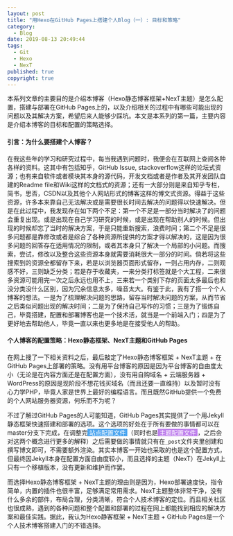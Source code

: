 ```yaml
---
layout: post
title: "用Hexo在GitHub Pages上搭建个人Blog（一）: 目标和策略"
category:
  - Blog
date: 2019-08-13 20:49:44
tags: 
  - Git
  - Hexo
  - NexT
published: true
copyright: true
---
```


本系列文章的主要目的是介绍本博客（Hexo静态博客框架+NexT主题）是怎么配置，搭建与部署在GitHub Pages上的，以及介绍相关的过程中有哪些可能出现的问题以及其解决方案，希望后来人能够少踩坑。本文是本系列的第一篇，主要内容是介绍本博客的目标和配置的策略选择。

<!-- more -->

#### 引言：为什么要搭建个人博客？

在我这些年的学习和研究过程中，每当我遇到问题时，我便会在互联网上查阅各种各样的资料。这其中有包括知乎，GitHub Issue, stackoverflow这样的论坛式资源；也有来自软件或者模块其本身的源代码，开发文档或者是作者及其开发团队自建的Readme file和Wiki这样的文档式的资源；还有一大部分则是来自知乎专栏，简书，思否，CSDN以及其他个人网站形式的博客这样的博文式资源。得益于这些资源，许多本来靠自己无法解决或是需要很长时间去解决的问题得以快速解决。但是在此过程中，我发现存在如下两个不足：第一个不足是一部分当时解决了的问题会重复出现。或是出现在自己学习研究的时候，或是出现在帮助别人的时候。但出现的时候却忘了当时的解决方案，于是只能重新搜索，浪费时间；第二个不足是很多问题都是靠修改或者是综合了各种资源所提供的方案才得以解决的，这是因为很多问题的回答存在适用情况的限制，或者其本身只了解决一个局部的小问题。而搜索，尝试，修改以及整合这些资源本身就需要消耗很大一部分的时间。倘若将这些搜索到的资源全都留存下来，若是以浏览器页面形式留存，一则占用内存，二则观感不好，三则缺乏分类；若是存于收藏夹，一来分类打标签就是个大工程，二来很多资源可能用完一次之后永远也用不上，三来若一个类别下存的页面太多最后也和没分类没什么区别，因为冗余信息太多，噪音太大。有鉴于此，我有了搭一个个人博客的想法。一是为了梳理解决问题的思路，留存当时解决问题的方案，从而节省之后类似问题出现的解决时间；二是为了保持自己写作的习惯；三是为了锻炼自己，毕竟搭建，配置和部署博客也是一个技术活，就当是一个前端入门；四是为了更好地去帮助他人，毕竟一直以来也更多地是在接受他人的帮助。

#### 个人博客的配置策略：Hexo静态框架、NexT主题和GitHub Pages

在网上搜了一下相关资料之后，最后敲定了Hexo静态博客框架 + NexT主题 + 在GitHub Pages上部署的策略。没有用平台博客的原因是因为平台博客的自由度太小（无论是在内容方面还是在配置方面），没有用自购域名 + 云端服务器 + WordPress的原因是现阶段不想花钱买域名（而且还要一直维持）以及暂时没有心力学PHP，毕竟人家是世界上最好的编程语言。而且既然GitHub提供一个免费的个人网站服务器资源，何乐而不为呢？

不过了解过GitHub Pages的人可能知道，GitHub Pages其实提供了一个用Jekyll静态框架快速搭建和部署的选项。这个选项的好处在于所有要做的事情都可以在master分支下完成，在调整完<span style="background-color:#4fa7f0"><font color="white">&nbsp;站点配置文件&nbsp;</font></span>（同时也是<span style="background-color:#c082ed"><font color="white">&nbsp;主题配置文件&nbsp;</font></span>，之后会对这两个概念进行更多的解释）之后需要做的事情就只有在`_post`文件夹里创建和撰写博文即可，不需要额外渲染。其实本博客一开始也采取的也是这个配置方式，但最终因Jekyll本身在配置方面自由度较小，而且选择的主题（NexT）在Jekyll上只有一个移植版本，没有更新和维护而作罢。

而选择Hexo静态博客框架 + NexT主题的理由则是因为，Hexo部署速度快，指令简单，内置的插件也很丰富，足够满足常用需求。NexT主题整体非常干净，没有什么多余的部件，布局合理，分类清晰，符合个人技术博客的定位。而且相关社区也很成熟，遇到的各种问题和整个配置和部署的过程在网上都能找到相应的解决方案和最佳实践。据此，我认为Hexo静客框架 + NexT主题 + GitHub Pages是一个个人技术博客搭建入门的不错选择。